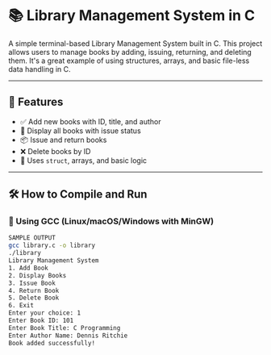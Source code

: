 # 📚 Library Management System in C

A simple terminal-based Library Management System built in C. This project allows users to manage books by adding, issuing, returning, and deleting them. It's a great example of using structures, arrays, and basic file-less data handling in C.

---

## 🚀 Features

- ✅ Add new books with ID, title, and author
- 📖 Display all books with issue status
- 📦 Issue and return books
- ❌ Delete books by ID
- 🧠 Uses `struct`, arrays, and basic logic

---

## 🛠️ How to Compile and Run

### 🔧 Using GCC (Linux/macOS/Windows with MinGW)

```bash
SAMPLE OUTPUT 
gcc library.c -o library
./library
Library Management System
1. Add Book
2. Display Books
3. Issue Book
4. Return Book
5. Delete Book
6. Exit
Enter your choice: 1
Enter Book ID: 101
Enter Book Title: C Programming
Enter Author Name: Dennis Ritchie
Book added successfully!

